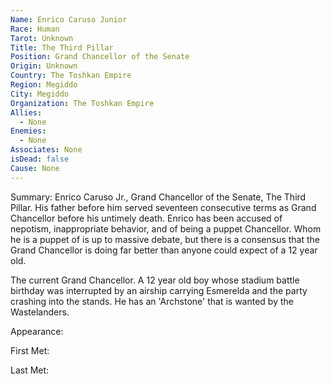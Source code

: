 ```yaml
---
Name: Enrico Caruso Junior
Race: Human
Tarot: Unknown
Title: The Third Pillar
Position: Grand Chancellor of the Senate
Origin: Unknown
Country: The Toshkan Empire
Region: Megiddo
City: Megiddo
Organization: The Toshkan Empire
Allies:
  - None
Enemies:
  - None
Associates: None
isDead: false
Cause: None
---
```

Summary:
Enrico Caruso Jr., Grand Chancellor of the Senate, The Third Pillar. His father before him served seventeen consecutive terms as Grand Chancellor before his untimely death. Enrico has been accused of nepotism, inappropriate behavior, and of being a puppet Chancellor. Whom he is a puppet of is up to massive debate, but there is a consensus that the Grand Chancellor is doing far better than anyone could expect of a 12 year old. 

The current Grand Chancellor. A 12 year old boy whose stadium battle birthday was interrupted by an airship carrying Esmerelda and the party crashing into the stands. He has an 'Archstone' that is wanted by the Wastelanders.

Appearance: 

First Met: 

Last Met: 
